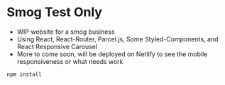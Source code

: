 # Smog Test Only 

- WIP website for a smog business 
- Using React, React-Router, Parcel.js, Some Styled-Components, and React Responsive Carousel
- More to come soon, will be deployed on Netlify to see the mobile responsiveness or what needs work

```
npm install
```
